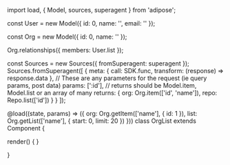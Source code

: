 import load, { Model, sources, superagent } from 'adipose';

const User = new Model({
  id: 0,
  name: '',
  email: ''
});

const Org = new Model({
  id: 0,
  name: ''
});

Org.relationships({
  members: User.list
});

const Sources = new Sources({ fromSuperagent: superagent });
Sources.fromSuperagent([
  {
    meta: {
      call: SDK.func,
      transform: (response) => response.data
    },
    // These are any parameters for the request (ie query params, post data)
    params: [':id'],
    // returns should be Model.item, Model.list or an array of many
    returns: {
      org: Org.item(['id', 'name']),
      repo: Repo.list(['id'])
    }
  }
]);

@load((state, params) => ({
  org: Org.getItem(['name'], { id: 1 }),
  list: Org.getList(['name'], { start: 0, limit: 20 })
}))
class OrgList extends Component {

  render() {
  }

}
